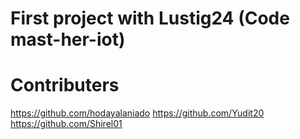 # First project with Lustig24 (Code mast-her-iot)

# Contributers
https://github.com/hodayalaniado
https://github.com/Yudit20
https://github.com/Shirel01

